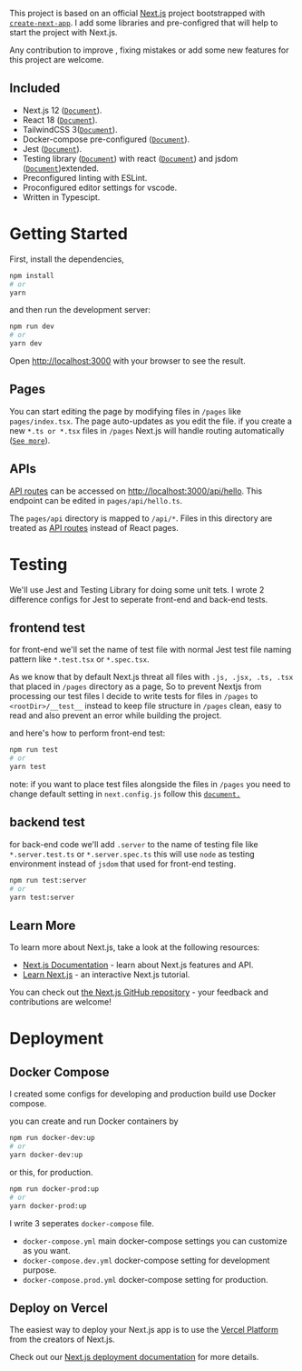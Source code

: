 This project is based on an official [Next.js](https://nextjs.org/) project bootstrapped with [`create-next-app`](https://github.com/vercel/next.js/tree/canary/packages/create-next-app). I add some libraries and pre-configred that will help to start the project with Next.js.

Any contribution to improve , fixing mistakes or add some new features for this project are welcome.

## Included

- Next.js 12 ([`Document`](https://nextjs.org/docs/getting-started)).
- React 18 ([`Document`](https://reactjs.org/docs/getting-started.html)).
- TailwindCSS 3([`Document`](https://tailwindcss.com/docs/installation)).
- Docker-compose pre-configured ([`Document`](https://docs.docker.com/compose/)).
- Jest ([`Document`](https://jestjs.io/docs/api)).
- Testing library ([`Document`](https://testing-library.com/docs/)) with react ([`Document`](https://testing-library.com/docs/react-testing-library/intro)) and jsdom ([`Document`](https://testing-library.com/docs/ecosystem-jest-dom/))extended.
- Preconfigured linting with ESLint.
- Proconfigured editor settings for vscode.
- Written in Typescipt.

# Getting Started

First, install the dependencies,

```bash
npm install
# or
yarn
```

and then run the development server:

```bash
npm run dev
# or
yarn dev
```

Open [http://localhost:3000](http://localhost:3000) with your browser to see the result.

## Pages

You can start editing the page by modifying files in `/pages` like `pages/index.tsx`. The page auto-updates as you edit the file. if you create a new `*.ts or *.tsx` files in `/pages` Next.js will handle routing automatically ([`See more`](https://nextjs.org/docs/routing/introduction)).

## APIs

[API routes](https://nextjs.org/docs/api-routes/introduction) can be accessed on [http://localhost:3000/api/hello](http://localhost:3000/api/hello). This endpoint can be edited in `pages/api/hello.ts`.

The `pages/api` directory is mapped to `/api/*`. Files in this directory are treated as [API routes](https://nextjs.org/docs/api-routes/introduction) instead of React pages.

# Testing

We'll use Jest and Testing Library for doing some unit tets. I wrote 2 difference configs for Jest to seperate front-end and back-end tests.

## frontend test

for front-end we'll set the name of test file with normal Jest test file naming pattern like `*.test.tsx` or `*.spec.tsx`.

As we know that by default Next.js threat all files with `.js, .jsx, .ts, .tsx` that placed in `/pages` directory as a page, So to prevent Nextjs from processing our test files I decide to write tests for files in `/pages` to `<rootDir>/__test__` instead to keep file structure in `/pages` clean, easy to read and also prevent an error while building the project.

and here's how to perform front-end test:

```bash
npm run test
# or
yarn test
```

note: if you want to place test files alongside the files in `/pages` you need to change default setting in `next.config.js` follow this [`document.`](https://nextjs.org/docs/api-reference/next.config.js/custom-page-extensions#including-non-page-files-in-the-pages-directory)

## backend test

for back-end code we'll add `.server` to the name of testing file like `*.server.test.ts` or `*.server.spec.ts` this will use `node` as testing environment instead of `jsdom` that used for front-end testing.

```bash
npm run test:server
# or
yarn test:server
```

## Learn More

To learn more about Next.js, take a look at the following resources:

- [Next.js Documentation](https://nextjs.org/docs) - learn about Next.js features and API.
- [Learn Next.js](https://nextjs.org/learn) - an interactive Next.js tutorial.

You can check out [the Next.js GitHub repository](https://github.com/vercel/next.js/) - your feedback and contributions are welcome!

# Deployment

## Docker Compose

I created some configs for developing and production build use Docker compose.

you can create and run Docker containers by

```bash
npm run docker-dev:up
# or
yarn docker-dev:up
```

or this, for production.

```bash
npm run docker-prod:up
# or
yarn docker-prod:up
```

I write 3 seperates `docker-compose` file.

- `docker-compose.yml` main docker-compose settings you can customize as you want.
- `docker-compose.dev.yml` docker-compose setting for development purpose.
- `docker-compose.prod.yml` docker-compose setting for production.

## Deploy on Vercel

The easiest way to deploy your Next.js app is to use the [Vercel Platform](https://vercel.com/new?utm_medium=default-template&filter=next.js&utm_source=create-next-app&utm_campaign=create-next-app-readme) from the creators of Next.js.

Check out our [Next.js deployment documentation](https://nextjs.org/docs/deployment) for more details.
